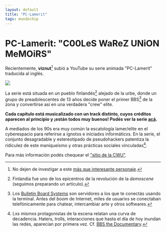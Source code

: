 ```yaml
---
layout: default
title: "PC-Lamerit"
tags: mundochip
---
```


# PC-Lamerit: "C00LeS WaReZ UNiON MeMOiRS"

Recientemente, **viznut**[^1] subió a YouTube su serie animada "PC-Lamerit" traducida al inglés. 

![](http://pelulamu.net/cwu/cwulaiset-pose.png)

La serie está situada en un pueblo finlandés[^2] alejado de la urbe, donde un grupo de preadolescentes de 13 años decide poner el primer BBS[^3] de la zona y convertirse así en una verdadera "crew" elite. 

**Cada capítulo está musicalizado con un track distinto, cuyos créditos aparecen al principio y ¡están todos muy buenos! Podés ver la serie [acá](https://youtu.be/hMeO4qAG8WY).**

A mediados de los 90s era muy común la escatología lamer/elite en el cyberespacio para referirse a ignotxs e iniciadxs informáticxs. En la serie, el conjunto desagradable y estereotipado de pseudohackers patentiza la ridiculez de este maniqueísmo y otras prácticas sociales vinculadas[^4].

Para más información podés chequear el ["sitio de la CWU"](http://pelulamu.net/cwu/).


[^1]: No dejen de investigar a este [más que interesante personaje](http://viznut.fi/en/).
[^2]: Finlandia fue uno de los epicentros de la revolución de la *demoscene* (seguimos preparando un artículo).
[^3]: Los [Bulletin Board Systems](https://es.wikipedia.org/wiki/Bulletin_board_system) son servidores a los que te conectás usando la terminal. Antes del *boom* de Internet, miles de usuarixs se conectaban telefónicamente para chatear, intercambiar arte y otros softwares.
[^4]: Lxs mismxs protagonistas de la escena relatan una curva de decadencia. Haters, trolls, interacciones que hasta el día de hoy inundan las redes, aparecían por primera vez. Cf. [BBS the Documentary](https://youtu.be/nO5vjmDFZaI).
